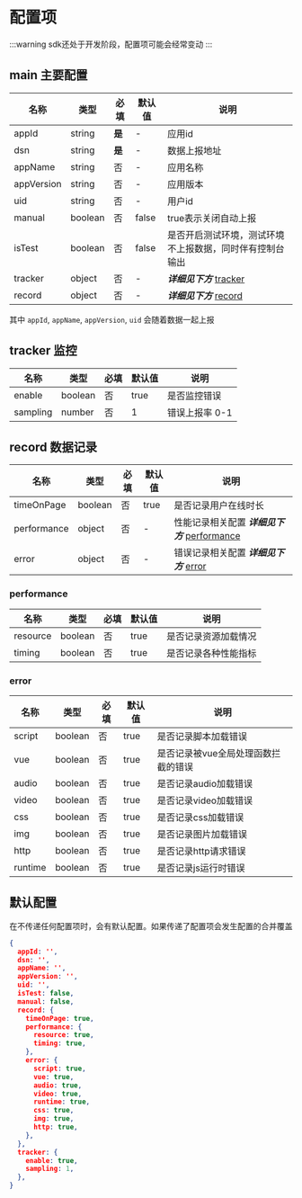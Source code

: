 # 配置项

:::warning
sdk还处于开发阶段，配置项可能会经常变动
:::

## main 主要配置
| 名称                | 类型                 | 必填   | 默认值    | 说明                          |
| ------------------- | -------------------- | ------ | --------- | ----------------------------- |
| appId                 | string               | **是** | -         | 应用id                      |
| dsn                 | string               | **是** | -         | 数据上报地址                      |
| appName                 | string           | 否 | -         | 应用名称                      |
| appVersion                 | string        | 否 | -         | 应用版本                      |
| uid                 | string               | 否 | -         | 用户id                      |
| manual                 | boolean               | 否 | false        | true表示关闭自动上报                      |
| isTest             | boolean               | 否     | false         | 是否开启测试环境，测试环境不上报数据，同时伴有控制台输出            |
| tracker             | object               | 否     | -         | ***详细见下方***  [tracker](#tracker-监控)                    |
| record              | object               | 否     | -         | ***详细见下方*** [record](#record-数据记录)      |

其中 `appId`, `appName`, `appVersion`, `uid` 会随着数据一起上报

## tracker 监控
| 名称                | 类型                 | 必填   | 默认值    | 说明                          |
| ------------------- | -------------------- | ------ | --------- | ----------------------------- |
| enable               | boolean               | 否     | true         | 是否监控错误                      |
| sampling             | number               | 否     | 1         | 错误上报率 0-1            |


## record 数据记录
| 名称                | 类型                 | 必填   | 默认值    | 说明                          |
| ------------------- | -------------------- | ------ | --------- | ----------------------------- |
| timeOnPage               | boolean               | 否     | true         | 是否记录用户在线时长       |
| performance             | object               | 否     | -        | 性能记录相关配置   ***详细见下方***   [performance](#performance)      |
| error             | object               | 否     | -        | 错误记录相关配置    ***详细见下方*** [error](#error)       |

### performance

| 名称                | 类型                 | 必填   | 默认值    | 说明                          |
| ------------------- | -------------------- | ------ | --------- | ----------------------------- |
| resource               | boolean               | 否     | true         | 是否记录资源加载情况   |
| timing               | boolean               | 否     | true         | 是否记录各种性能指标   |

### error

| 名称                | 类型                 | 必填   | 默认值    | 说明                          |
| ------------------- | -------------------- | ------ | --------- | ----------------------------- |
| script               | boolean               | 否     | true         | 是否记录脚本加载错误   |
| vue               | boolean               | 否     | true         | 是否记录被vue全局处理函数拦截的错误   |
| audio               | boolean               | 否     | true         | 是否记录audio加载错误   |
| video               | boolean               | 否     | true         | 是否记录video加载错误   |
| css               | boolean               | 否     | true         | 是否记录css加载错误   |
| img               | boolean               | 否     | true         | 是否记录图片加载错误   |
| http               | boolean               | 否     | true         | 是否记录http请求错误   |
| runtime               | boolean               | 否     | true         | 是否记录js运行时错误   |

## 默认配置
在不传递任何配置项时，会有默认配置。如果传递了配置项会发生配置的合并覆盖

```json
{
  appId: '',
  dsn: '',
  appName: '',
  appVersion: '',
  uid: '',
  isTest: false,
  manual: false,
  record: {
    timeOnPage: true,
    performance: {
      resource: true,
      timing: true,
    },
    error: {
      script: true,
      vue: true,
      audio: true,
      video: true,
      runtime: true,
      css: true,
      img: true,
      http: true,
    },
  },
  tracker: {
    enable: true,
    sampling: 1,
  },
}
```